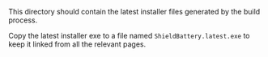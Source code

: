 This directory should contain the latest installer files generated by the build process.

Copy the latest installer exe to a file named `ShieldBattery.latest.exe` to keep it linked from all
the relevant pages.
